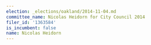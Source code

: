 ```yaml
---
election: _elections/oakland/2014-11-04.md
committee_name: Nicolas Heidorn for City Council 2014
filer_id: '1363584'
is_incumbent: false
name: Nicolas Heidorn
---
```

